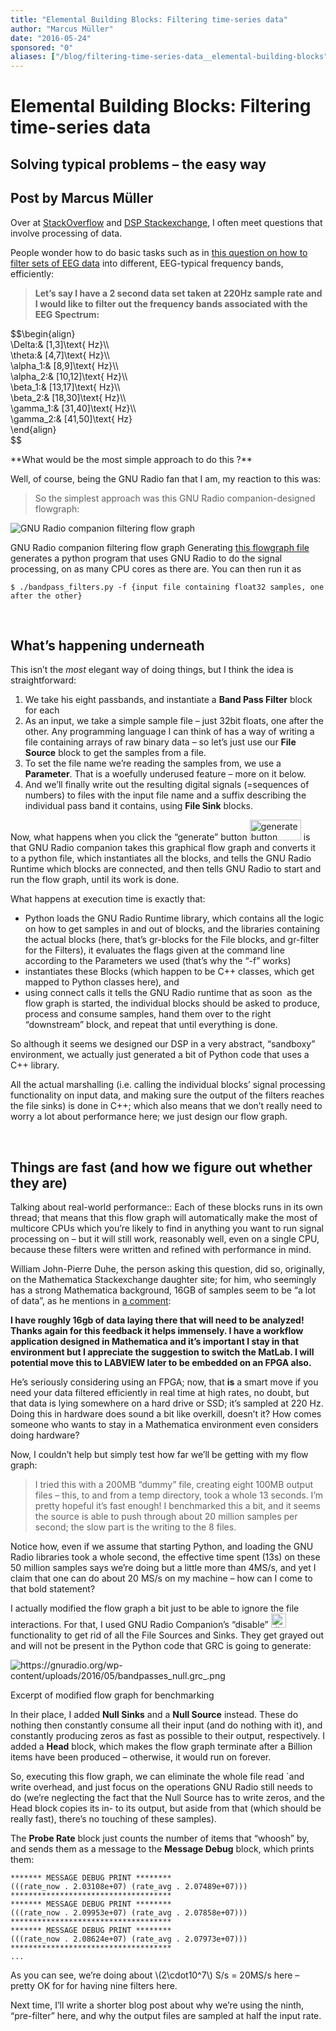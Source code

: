 ```yaml
---
title: "Elemental Building Blocks: Filtering time-series data"
author: "Marcus Müller"
date: "2016-05-24"
sponsored: "0"
aliases: ["/blog/filtering-time-series-data__elemental-building-blocks", "/news/filtering-time-series-data__elemental-building-blocks"]
---
```


# Elemental Building Blocks: Filtering time-series data

## Solving typical problems – the easy way

## Post by Marcus Müller

Over at [StackOverflow](https://stackoverflow.com/) and [DSP Stackexchange](https://dsp.stackexchange.com/), I often meet questions that involve processing of data.

People wonder how to do basic tasks such as in [this question on how to filter sets of EEG data](https://dsp.stackexchange.com/questions/28965/filtering-frequency-bands-out-of-a-signal) into different, EEG-typical frequency bands, efficiently:<!--more-->

> **Let&#8217;s say I have a 2 second data set taken at 220Hz sample rate and I would like to filter out the frequency bands associated with the EEG Spectrum:**
<p>$$\begin{align}<br />
\Delta:&amp; [1,3]\text{ Hz}\\<br />
\theta:&amp; [4,7]\text{ Hz}\\<br />
\alpha_1:&amp; [8,9]\text{ Hz}\\<br />
\alpha_2:&amp; [10,12]\text{ Hz}\\<br />
\beta_1:&amp; [13,17]\text{ Hz}\\<br />
\beta_2:&amp; [18,30]\text{ Hz}\\<br />
\gamma_1:&amp; [31,40]\text{ Hz}\\<br />
\gamma_2:&amp; [41,50]\text{ Hz}<br />
\end{align}<br />
$$</p>
**What would be the most simple approach to do this ?**

Well, of course, being the GNU Radio fan that I am, my reaction to this was:

> So the simplest approach was this GNU Radio companion-designed flowgraph:

![GNU Radio companion filtering flow graph](https://i.stack.imgur.com/LFQ7o.png "https://i.stack.imgur.com/LFQ7o.png")


GNU Radio companion filtering flow graph
Generating [this flowgraph file](https://gist.githubusercontent.com/marcusmueller/8c09996dd1d3857fbd35fb3265dfceda/raw/444fa1e9ff94a3f551c1ac3f5e1b2ab9cfeb8175/banpdasses.grc) generates a python program that uses GNU Radio to do the signal processing, on as many CPU cores as there are.
You can then run it as

    $ ./bandpass_filters.py -f {input file containing float32 samples, one after the other}


&nbsp;

## What&#8217;s happening underneath

This isn&#8217;t the *most* elegant way of doing things, but I think the idea is straightforward:

1. We take his eight passbands, and instantiate a **Band Pass Filter** block for each
1. As an input, we take a simple sample file – just 32bit floats, one after the other. Any programming language I can think of has a way of writing a file containing arrays of raw binary data – so let&#8217;s just use our **File Source** block to get the samples from a file.
1. To set the file name we&#8217;re reading the samples from, we use a **Parameter**. That is a woefully underused feature – more on it below.
1. And we&#8217;ll finally write out the resulting digital signals (=sequences of numbers) to files with the input file name and a suffix describing the individual pass band it contains, using **File Sink** blocks.

Now, what happens when you click the &#8220;generate&#8221; button <img class="alignnone wp-image-1039 size-full" src="https://gnuradio.org/wp-content/uploads/2016/05/generate_button.png" alt="generate button" width="82" height="33" /> is that GNU Radio companion takes this graphical flow graph and converts it to a python file, which instantiates all the blocks, and tells the GNU Radio Runtime which blocks are connected, and then tells GNU Radio to start and run the flow graph, until its work is done.

What happens at execution time is exactly that:

- Python loads the GNU Radio Runtime library, which contains all the logic on how to get samples in and out of blocks, and the libraries containing the actual blocks (here, that&#8217;s gr-blocks for the File blocks, and gr-filter for the Filters), it evaluates the flags given at the command line according to the Parameters we used (that&#8217;s why the &#8220;-f&#8221; works)
- instantiates these Blocks (which happen to be C++ classes, which get mapped to Python classes here), and
- using connect calls it tells the GNU Radio runtime that as soon  as the flow graph is started, the individual blocks should be asked to produce, process and consume samples, hand them over to the right &#8220;downstream&#8221; block, and repeat that until everything is done.

So although it seems we designed our DSP in a very abstract, &#8220;sandboxy&#8221; environment, we actually just generated a bit of Python code that uses a C++ library.

All the actual marshalling (i.e. calling the individual blocks&#8217; signal processing functionality on input data, and making sure the output of the filters reaches the file sinks) is done in C++; which also means that we don&#8217;t really need to worry a lot about performance here; we just design our flow graph.

&nbsp;

## Things are **fast** (and how we figure out whether they are)

Talking about real-world performance:: Each of these blocks runs in its own thread; that means that this flow graph will automatically make the most of multicore CPUs which you&#8217;re likely to find in anything you want to run signal processing on – but it will still work, reasonably well, even on a single CPU, because these filters were written and refined with performance in mind.

William John-Pierre Duhe, the person asking this question, did so, originally, on the Mathematica Stackexchange daughter site; for him, who seemingly has a strong Mathematica background, 16GB of samples seem to be &#8220;a lot of data&#8221;, as he mentions in [a comment](https://dsp.stackexchange.com/questions/28965/filtering-frequency-bands-out-of-a-signal#comment54289_28972):

>
**I have roughly 16gb of data laying there that will need to be analyzed! Thanks again for this feedback it helps immensely. I have a workflow application designed in Mathematica and it&#8217;s important I stay in that environment but I appreciate the suggestion to switch the MatLab. I will potential move this to LABVIEW later to be embedded on an FPGA also.**


He&#8217;s seriously considering using an FPGA; now, that **is** a smart move if you need your data filtered efficiently in real time at high rates, no doubt, but that data is lying somewhere on a hard drive or SSD; it&#8217;s sampled at 220 Hz. Doing this in hardware does sound a bit like overkill, doesn&#8217;t it? How comes someone who wants to stay in a Mathematica environment even considers doing hardware?

Now, I couldn&#8217;t help but simply test how far we&#8217;ll be getting with my flow graph:

> I tried this with a 200MB &#8220;dummy&#8221; file, creating eight 100MB output files – this, to and from a temp directory, took a whole 13 seconds. I&#8217;m pretty hopeful it&#8217;s fast enough! I benchmarked this a bit, and it seems the source is able to push through about 20 million samples per second; the slow part is the writing to the 8 files.

Notice how, even if we assume that starting Python, and loading the GNU Radio libraries took a whole second, the effective time spent (13s) on these 50 million samples says we&#8217;re doing but a little more than 4MS/s, and yet I claim that one can do about 20 MS/s on my machine – how can I come to that bold statement?

I actually modified the flow graph a bit just to be able to ignore the file interactions. For that, I used GNU Radio Companion&#8217;s &#8220;disable&#8221; <img class="alignnone wp-image-1040 size-full" src="https://gnuradio.org/wp-content/uploads/2016/05/disable.png" alt="disable button" width="24" height="23" /> functionality to get rid of all the File Sources and Sinks. They get grayed out and will not be present in the Python code that GRC is going to generate:


![](https://gnuradio.org/wp-content/uploads/2016/05/bandpasses_null.grc_.png "https://gnuradio.org/wp-content/uploads/2016/05/bandpasses_null.grc_.png")


Excerpt of modified flow graph for benchmarking

In their place, I added **Null Sinks** and a **Null Source** instead. These do nothing then constantly consume all their input (and do nothing with it), and constantly producing zeros as fast as possible to their output, respectively. I added a **Head** block, which makes the flow graph terminate after a Billion items have been produced – otherwise, it would run on forever.

So, executing this flow graph, we can eliminate the whole file read `and write overhead, and just focus on the operations GNU Radio still needs to do (we&#8217;re neglecting the fact that the Null Source has to write zeros, and the Head block copies its in- to its output, but aside from that (which should be really fast), there&#8217;s no touching of these samples).

The **Probe Rate** block just counts the number of items that &#8220;whoosh&#8221; by, and sends them as a message to the **Message Debug** block, which prints them:


    ******* MESSAGE DEBUG PRINT ********
	(((rate_now . 2.03108e+07) (rate_avg . 2.07489e+07)))
	************************************
	******* MESSAGE DEBUG PRINT ********
	(((rate_now . 2.09953e+07) (rate_avg . 2.07858e+07)))
	************************************
	******* MESSAGE DEBUG PRINT ********
	(((rate_now . 2.08624e+07) (rate_avg . 2.07973e+07)))
	************************************
	...



As you can see, we&#8217;re doing about \\(2\cdot10^7\\) S/s = 20MS/s here – pretty OK for for having nine filters here.

Next time, I&#8217;ll write a shorter blog post about why we&#8217;re using the ninth, &#8220;pre-filter&#8221; here, and why the output files are sampled at half the input rate.
